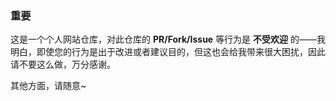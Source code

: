 ### 重要

这是一个个人网站仓库，对此仓库的 **PR/Fork/Issue** 等行为是 **不受欢迎** 的——我明白，即使您的行为是出于改进或者建议目的，但这也会给我带来很大困扰，因此请不要这么做，万分感谢。

其他方面，请随意~
